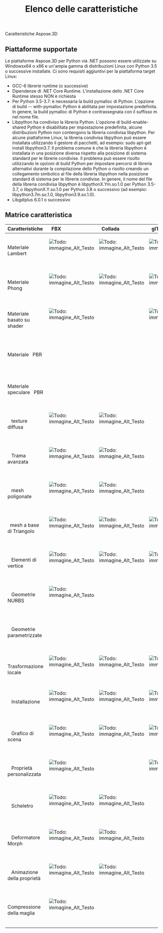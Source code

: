 ﻿---
title: Elenco delle caratteristiche
type: docs
weight: 30
url: /it/python-net/feature-list/
---
Caratteristiche Aspose.3D


## **Piattaforme supportate**

Le piattaforme Aspose.3D per Python via .NET possono essere utilizzate su Windowsx64 o x86 e un'ampia gamma di distribuzioni Linux con Python 3.5 o successive installate. Ci sono requisiti aggiuntivi per la piattaforma target Linux:
- GCC-6 librerie runtime (o successive)
- Dipendenze di .NET Core Runtime. L'installazione dello .NET Core Runtime stesso NON è richiesta
- Per Python 3.5-3.7: è necessaria la build pymalloc di Python. L'opzione di build -- with-pymalloc Python è abilitata per impostazione predefinita. In genere, la build pymalloc di Python è contrassegnata con il suffisso m nel nome file.
- Libpython ha condiviso la libreria Python. L'opzione di build-enable-shared Python è disabilitata per impostazione predefinita, alcune distribuzioni Python non contengono la libreria condivisa libpython. Per alcune piattaforme Linux, la libreria condivisa libpython può essere installata utilizzando il gestore di pacchetti, ad esempio: sudo apt-get install libpython3.7. Il problema comune è che la libreria libpython è installata in una posizione diversa rispetto alla posizione di sistema standard per le librerie condivise. Il problema può essere risolto utilizzando le opzioni di build Python per impostare percorsi di libreria alternativi durante la compilazione dello Python o risolto creando un collegamento simbolico al file della libreria libpython nella posizione standard di sistema per le librerie condivise. In genere, il nome del file della libreria condivisa libpython è libpythonX.Ym.so.1.0 per Python 3.5-3.7, o libpythonX.Y.so.1.0 per Python 3.8 o successivo (ad esempio: libpython3.7m.so.1.0, libpython3.9.so.1.0).
- Libgdiplus 6.0.1 o successivo


## **Matrice caratteristica**

|**Caratteristiche** |` `FBX|` `Collada|` `glTF|` `glTF 2.0|` `U3D|` `PDF|` `STL|` `OBJ|` `PLY|` `3DS|` `ASE|` `X|` `3MF|` `RVM|` `Draco|
|:- |:- |:- |:- |:- |:- |:- |:- |:- |:- |:- |:- |:- |:- |:- |:- |
|Materiale Lambert ` `|<p>![Todo: immagine_Alt_Testo](accept.png)</p><p> </p>|<p>![Todo: immagine_Alt_Testo](accept.png)</p><p> </p>|<p>![Todo: immagine_Alt_Testo](accept.png)</p><p> </p>||<p>![Todo: immagine_Alt_Testo](accept.png)</p><p> </p>|<p>![Todo: immagine_Alt_Testo](accept.png)</p><p> </p>||<p>![Todo: immagine_Alt_Testo](accept.png)</p><p> </p>||<p>![Todo: immagine_Alt_Testo](accept.png)</p><p> </p>|<p>![Todo: immagine_Alt_Testo](accept.png)</p><p> </p>|<p>![Todo: immagine_Alt_Testo](accept.png)</p><p> </p>||||
|Materiale Phong ` `|<p>![Todo: immagine_Alt_Testo](accept.png)</p><p> </p>|<p>![Todo: immagine_Alt_Testo](accept.png)</p><p> </p>|<p>![Todo: immagine_Alt_Testo](accept.png)</p><p> </p>||<p>![Todo: immagine_Alt_Testo](accept.png)</p><p> </p>|<p>![Todo: immagine_Alt_Testo](accept.png)</p><p> </p>||<p>![Todo: immagine_Alt_Testo](accept.png)</p><p> </p>|||<p>![Todo: immagine_Alt_Testo](accept.png)</p><p> </p>|<p>![Todo: immagine_Alt_Testo](accept.png)</p><p> </p>||||
|Materiale basato su shader ` `|<p>![Todo: immagine_Alt_Testo](accept.png)</p><p> </p>||<p>![Todo: immagine_Alt_Testo](accept.png)</p><p> </p>|||||||||||||
|Materiale ` `PBR||||<p>![Todo: immagine_Alt_Testo](accept.png)</p><p> </p>||||||||||||
|Materiale speculare ` `PBR||||<p>![Todo: immagine_Alt_Testo](accept.png)</p><p> </p>||||||||||||
|` ` texture diffusa|<p>![Todo: immagine_Alt_Testo](accept.png)</p><p> </p>|<p>![Todo: immagine_Alt_Testo](accept.png)</p><p> </p>||<p>![Todo: immagine_Alt_Testo](accept.png)</p><p> </p>|<p>![Todo: immagine_Alt_Testo](accept.png)</p><p> </p>|<p>![Todo: immagine_Alt_Testo](accept.png)</p><p> </p>||<p>![Todo: immagine_Alt_Testo](accept.png)</p><p> </p>||<p>![Todo: immagine_Alt_Testo](accept.png)</p><p> </p>|<p>![Todo: immagine_Alt_Testo](accept.png)</p><p> </p>|<p>![Todo: immagine_Alt_Testo](accept.png)</p><p> </p>|<p>![Todo: immagine_Alt_Testo](accept.png)</p><p> </p>|||
|` ` Trama avanzata|<p>![Todo: immagine_Alt_Testo](accept.png)</p><p> </p>|<p>![Todo: immagine_Alt_Testo](accept.png)</p><p> </p>||<p>![Todo: immagine_Alt_Testo](accept.png)</p><p> </p>|<p>![Todo: immagine_Alt_Testo](accept.png)</p><p> </p>|<p>![Todo: immagine_Alt_Testo](accept.png)</p><p> </p>||<p>![Todo: immagine_Alt_Testo](accept.png)</p><p> </p>||||||||
|` ` mesh poligonate|<p>![Todo: immagine_Alt_Testo](accept.png)</p><p> </p>|<p>![Todo: immagine_Alt_Testo](accept.png)</p><p> </p>||||||<p>![Todo: immagine_Alt_Testo](accept.png)</p><p> </p>||||||<p>![Todo: immagine_Alt_Testo](accept.png)</p><p> </p>||
|` `mesh a base di Triangolo|<p>![Todo: immagine_Alt_Testo](accept.png)</p><p> </p>|<p>![Todo: immagine_Alt_Testo](accept.png)</p><p> </p>|<p>![Todo: immagine_Alt_Testo](accept.png)</p><p> </p>|<p>![Todo: immagine_Alt_Testo](accept.png)</p><p> </p>|<p>![Todo: immagine_Alt_Testo](accept.png)</p><p> </p>|<p>![Todo: immagine_Alt_Testo](accept.png)</p><p> </p>|<p>![Todo: immagine_Alt_Testo](accept.png)</p><p> </p>|<p>![Todo: immagine_Alt_Testo](accept.png)</p><p> </p>|<p>![Todo: immagine_Alt_Testo](accept.png)</p><p> </p>|<p>![Todo: immagine_Alt_Testo](accept.png)</p><p> </p>|<p>![Todo: immagine_Alt_Testo](accept.png)</p><p> </p>|<p>![Todo: immagine_Alt_Testo](accept.png)</p><p> </p>|<p>![Todo: immagine_Alt_Testo](accept.png)</p><p> </p>|<p>![Todo: immagine_Alt_Testo](accept.png)</p><p> </p>|<p>![Todo: immagine_Alt_Testo](accept.png)</p><p> </p>|
|` ` Elementi di vertice|<p>![Todo: immagine_Alt_Testo](accept.png)</p><p> </p>|<p>![Todo: immagine_Alt_Testo](accept.png)</p><p> </p>|<p>![Todo: immagine_Alt_Testo](accept.png)</p><p> </p>|<p>![Todo: immagine_Alt_Testo](accept.png)</p><p> </p>|<p>![Todo: immagine_Alt_Testo](accept.png)</p><p> </p>|<p>![Todo: immagine_Alt_Testo](accept.png)</p><p> </p>||<p>![Todo: immagine_Alt_Testo](accept.png)</p><p> </p>|<p>![Todo: immagine_Alt_Testo](accept.png)</p><p> </p>|<p>![Todo: immagine_Alt_Testo](accept.png)</p><p> </p>|<p>![Todo: immagine_Alt_Testo](accept.png)</p><p> </p>|<p>![Todo: immagine_Alt_Testo](accept.png)</p><p> </p>|||<p>![Todo: immagine_Alt_Testo](accept.png)</p><p> </p>|
|` ` Geometrie NURBS|<p>![Todo: immagine_Alt_Testo](accept.png)</p><p> </p>|||||||||||||||
|` ` Geometrie parametrizzate||||||||||||||<p>![Todo: immagine_Alt_Testo](accept.png)</p><p> </p>||
|` ` Trasformazione locale|<p>![Todo: immagine_Alt_Testo](accept.png)</p><p> </p>|<p>![Todo: immagine_Alt_Testo](accept.png)</p><p> </p>|<p>![Todo: immagine_Alt_Testo](accept.png)</p><p> </p>|<p>![Todo: immagine_Alt_Testo](accept.png)</p><p> </p>|<p>![Todo: immagine_Alt_Testo](accept.png)</p><p> </p>|<p>![Todo: immagine_Alt_Testo](accept.png)</p><p> </p>||||<p>![Todo: immagine_Alt_Testo](accept.png)</p><p> </p>|<p>![Todo: immagine_Alt_Testo](accept.png)</p><p> </p>|<p>![Todo: immagine_Alt_Testo](accept.png)</p><p> </p>||<p>![Todo: immagine_Alt_Testo](accept.png)</p><p> </p>||
|` ` Installazione|<p>![Todo: immagine_Alt_Testo](accept.png)</p><p> </p>|<p>![Todo: immagine_Alt_Testo](accept.png)</p><p> </p>|<p>![Todo: immagine_Alt_Testo](accept.png)</p><p> </p>|<p>![Todo: immagine_Alt_Testo](accept.png)</p><p> </p>|<p>![Todo: immagine_Alt_Testo](accept.png)</p><p> </p>|<p>![Todo: immagine_Alt_Testo](accept.png)</p><p> </p>||||||||||
|` ` Grafico di scena|<p>![Todo: immagine_Alt_Testo](accept.png)</p><p> </p>|<p>![Todo: immagine_Alt_Testo](accept.png)</p><p> </p>|<p>![Todo: immagine_Alt_Testo](accept.png)</p><p> </p>|<p>![Todo: immagine_Alt_Testo](accept.png)</p><p> </p>|<p>![Todo: immagine_Alt_Testo](accept.png)</p><p> </p>|<p>![Todo: immagine_Alt_Testo](accept.png)</p><p> </p>||||<p>![Todo: immagine_Alt_Testo](accept.png)</p><p> </p>||<p>![Todo: immagine_Alt_Testo](accept.png)</p><p> </p>||<p>![Todo: immagine_Alt_Testo](accept.png)</p><p> </p>||
|` ` Proprietà personalizzata|<p>![Todo: immagine_Alt_Testo](accept.png)</p><p> </p>||<p>![Todo: immagine_Alt_Testo](accept.png)</p><p> </p>|<p>![Todo: immagine_Alt_Testo](accept.png)</p><p> </p>||||||||||||
|` ` Scheletro|<p>![Todo: immagine_Alt_Testo](accept.png)</p><p> </p>|<p>![Todo: immagine_Alt_Testo](accept.png)</p><p> </p>||||||||||||||
|` ` Deformatore Morph|<p>![Todo: immagine_Alt_Testo](accept.png)</p><p> </p>|<p>![Todo: immagine_Alt_Testo](accept.png)</p><p> </p>||||||||||||||
|` ` Animazione della proprietà|<p>![Todo: immagine_Alt_Testo](accept.png)</p><p> </p>|<p>![Todo: immagine_Alt_Testo](accept.png)</p><p> </p>||||||||||||||
|Compressione della maglia ` `|<p>![Todo: immagine_Alt_Testo](accept.png)</p><p> </p>||||<p>![Todo: immagine_Alt_Testo](accept.png)</p><p> </p>|<p>![Todo: immagine_Alt_Testo](accept.png)</p><p> </p>|||||||<p>![Todo: immagine_Alt_Testo](accept.png)</p><p> </p>||<p>![Todo: immagine_Alt_Testo](accept.png)</p><p> </p>|

